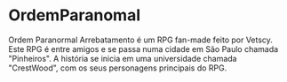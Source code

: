 # OrdemParanomal
Ordem Paranormal Arrebatamento é um RPG fan-made feito por Vetscy. Este RPG é entre amigos e se passa numa cidade em São Paulo chamada "Pinheiros". A história se inicia em uma universidade chamada "CrestWood", com os seus personagens principais do RPG.

